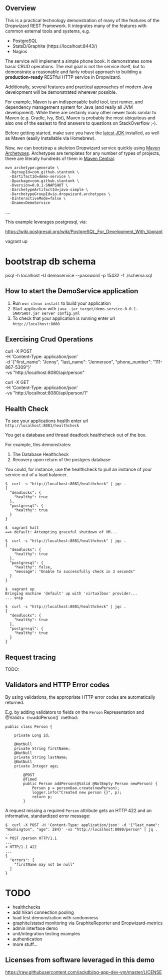 Overview
--------
This is a practical technology demonstration of many of the features of
the Dropwizard REST Framework. It integrates many of the features with
common external tools and systems, e.g.

* PostgreSQL
* StatsD/Graphite (https://localhost:8443/)
* Nagios

The service will implement a simple phone book. It demonstrates some
basic CRUD operations. The real goal is not the service itself, but to
demonstrate a reasonable and fairly robust approach to building a
**production-ready** RESTful HTTP service in Dropwizard.

Additionally, several features and practical approaches of modern Java 
development will be demonstrated wherever possible.

For example, Maven is an indispensable build tool, test runner, and
dependency management system for Java (and really all JVM development).
While there are certainly many other newer tools similar to Maven
(e.g. Gradle, Ivy, Sbt), Maven is probably the most ubiquitous and also
one of the easiest to find answers to questions on StackOverflow ;-).

Before getting started, make sure you have the [latest JDK ](http://www.oracle.com/technetwork/java/javase/downloads/jdk8-downloads-2133151.html) installed,
as well as Maven (easily installable via Homebrew).

Now, we can bootstrap a skeleton Dropwizard service quickly using
[Maven Archetypes](https://maven.apache.org/guides/introduction/introduction-to-archetypes.html).
Archetypes are templates for any number of types of projects, there are
literally hundreds of them in [Maven Central](http://search.maven.org/).

```
mvn archetype:generate \
  -DgroupId=com.github.stantonk \
  -DartifactId=demo-service \
  -Dpackage=com.github.stantonk \
  -Dversion=0.0.1-SNAPSHOT \
  -DarchetypeArtifactId=java-simple \
  -DarchetypeGroupId=io.dropwizard.archetypes \
  -DinteractiveMode=false \
  -Dname=DemoService
```

....

This example leverages postgresql, via:

https://wiki.postgresql.org/wiki/PostgreSQL_For_Development_With_Vagrant

vagrant up

# bootstrap db schema
psql -h localhost -U demoservice --password -p 15432 -f ./schema.sql

How to start the DemoService application
---

1. Run `mvn clean install` to build your application
1. Start application with `java -jar target/demo-service-0.0.1-SNAPSHOT.jar server config.yml`
1. To check that your application is running enter url `http://localhost:8080`

Exercising Crud Operations
--------------------------
curl -X POST \
     -H 'Content-Type: application/json' \
     -d '{"first_name": "Jenny", "last_name": "Jennerson", "phone_number": "111-867-5309"}' \
     -vs "http://localhost:8080/api/person"
     
curl -X GET \
     -H 'Content-Type: application/json' \
     -vs "http://localhost:8080/api/person/1"

Health Check
---
To see your applications health enter url `http://localhost:8081/healthcheck`

You get a database and thread deadlock healthcheck out of the box.

For example, this demonstrates:
 
 1. The Database Healthcheck
 2. Recovery upon return of the postgres database

You could, for instance, use the healthcheck to pull an instance of your
service out of a load balancer.
```
$  curl -s "http://localhost:8081/healthcheck" | jqc .
{
  "deadlocks": {
    "healthy": true
  },
  "postgresql": {
    "healthy": true
  }
}

$  vagrant halt
==> default: Attempting graceful shutdown of VM...

$  curl -s "http://localhost:8081/healthcheck" | jqc .
{
  "deadlocks": {
    "healthy": true
  },
  "postgresql": {
    "healthy": false,
    "message": "Unable to successfully check in 3 seconds"
  }
}

$  vagrant up
Bringing machine 'default' up with 'virtualbox' provider...
... snip

$  curl -s "http://localhost:8081/healthcheck" | jqc .
{
  "deadlocks": {
    "healthy": true
  },
  "postgresql": {
    "healthy": true
  }
}
```

Request tracing
---------------
TODO:

Validators and HTTP Error codes
-------------------------------
By using validations, the appropriate HTTP error codes are automatically
returned.

E.g. by adding validators to fields on the `Person` Representation and
@Valid` to the `addPerson()` method:

```
public class Person {

    private Long id;

    @NotNull
    private String firstName;
    @NotNull
    private String lastName;
    @NotNull
    private Integer age;
```

```
        @POST
        @Timed
        public Person addPerson(@Valid @NotEmpty Person newPerson) {
            Person p = personDao.create(newPerson);
            logger.info("Created new person {}", p);
            return p;
        }
```

A request missing a required `Person` attribute gets an HTTP 422 and an
informative, standardized error message:

```
$  curl -X POST -H 'Content-Type: application/json' -d '{"last_name": "Washington", "age": 284}' -vs "http://localhost:8080/person" | jq .
...
> POST /person HTTP/1.1
...
< HTTP/1.1 422
...
{
  "errors": [
    "firstName may not be null"
  ]
}
```

# TODO
* healthchecks
* add hikari connection pooling
* load test demonstration with randomness
* graphite/statsd monitoring via GraphiteReporter and Dropwizard-metrics
* admin interface demo
* unit/integration testing examples
* authentication
* more stuff...


Licenses from software leveraged in this demo
---------------------------------------------
https://raw.githubusercontent.com/jackdb/pg-app-dev-vm/master/LICENSE


